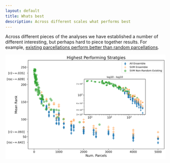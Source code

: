 ```yaml
---
layout: default
title: Whats best
description: Across different scales what performs best
---
```


Across different pieces of the analyses we have established a number of different interesting, but perhaps hard to piece together results.
For example, [existing parcellations perform better than random parcellations](./base_results.html). 

![Best](https://raw.githubusercontent.com/sahahn/parc_scaling/master/analyze/Figures/Figure6.png)